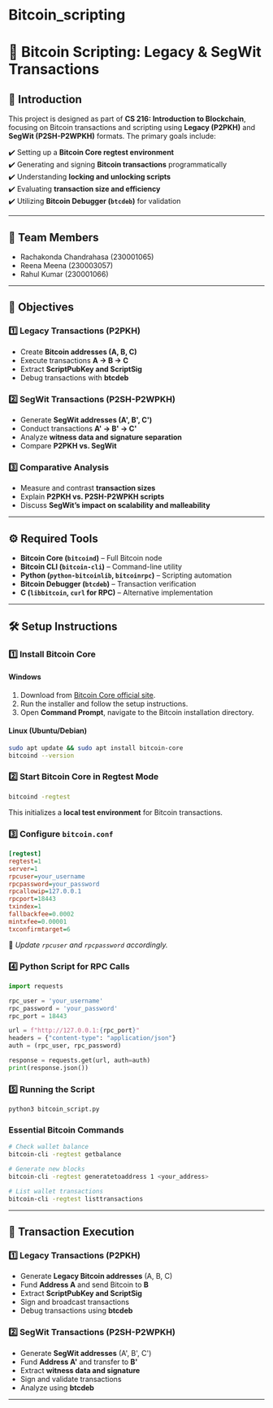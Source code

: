 # Bitcoin_scripting
# 🚀 Bitcoin Scripting: Legacy & SegWit Transactions

## 📌 Introduction
This project is designed as part of **CS 216: Introduction to Blockchain**, focusing on Bitcoin transactions and scripting using **Legacy (P2PKH)** and **SegWit (P2SH-P2WPKH)** formats. The primary goals include:

✔️ Setting up a **Bitcoin Core regtest environment**  
✔️ Generating and signing **Bitcoin transactions** programmatically  
✔️ Understanding **locking and unlocking scripts**  
✔️ Evaluating **transaction size and efficiency**  
✔️ Utilizing **Bitcoin Debugger (`btcdeb`)** for validation  

---

## 👥 Team Members
- Rachakonda Chandrahasa (230001065)  
- Reena Meena (230003057)  
- Rahul Kumar (230001066)    

---

## 🎯 Objectives
### **1️⃣ Legacy Transactions (P2PKH)**
- Create **Bitcoin addresses (A, B, C)**  
- Execute transactions **A → B → C**  
- Extract **ScriptPubKey and ScriptSig**  
- Debug transactions with **btcdeb**  

### **2️⃣ SegWit Transactions (P2SH-P2WPKH)**
- Generate **SegWit addresses (A', B', C')**  
- Conduct transactions **A' → B' → C'**  
- Analyze **witness data and signature separation**  
- Compare **P2PKH vs. SegWit**  

### **3️⃣ Comparative Analysis**
- Measure and contrast **transaction sizes**  
- Explain **P2PKH vs. P2SH-P2WPKH scripts**  
- Discuss **SegWit’s impact on scalability and malleability**  

---

## ⚙️ Required Tools
- **Bitcoin Core (`bitcoind`)** – Full Bitcoin node  
- **Bitcoin CLI (`bitcoin-cli`)** – Command-line utility  
- **Python (`python-bitcoinlib`, `bitcoinrpc`)** – Scripting automation  
- **Bitcoin Debugger (`btcdeb`)** – Transaction verification  
- **C (`libbitcoin`, `curl` for RPC)** – Alternative implementation  

---

## 🛠️ Setup Instructions
### **1️⃣ Install Bitcoin Core**
#### **Windows**
1. Download from [Bitcoin Core official site](https://bitcoincore.org/en/download/).
2. Run the installer and follow the setup instructions.
3. Open **Command Prompt**, navigate to the Bitcoin installation directory.

#### **Linux (Ubuntu/Debian)**
```bash
sudo apt update && sudo apt install bitcoin-core
bitcoind --version
```

### **2️⃣ Start Bitcoin Core in Regtest Mode**
```bash
bitcoind -regtest
```
This initializes a **local test environment** for Bitcoin transactions.

### **3️⃣ Configure `bitcoin.conf`**
```ini
[regtest]
regtest=1
server=1
rpcuser=your_username
rpcpassword=your_password
rpcallowip=127.0.0.1
rpcport=18443
txindex=1
fallbackfee=0.0002
mintxfee=0.00001
txconfirmtarget=6
```
🔹 *Update `rpcuser` and `rpcpassword` accordingly.*

### **4️⃣ Python Script for RPC Calls**
```python
import requests

rpc_user = 'your_username'
rpc_password = 'your_password'
rpc_port = 18443

url = f"http://127.0.0.1:{rpc_port}"
headers = {"content-type": "application/json"}
auth = (rpc_user, rpc_password)

response = requests.get(url, auth=auth)
print(response.json())
```

### **5️⃣ Running the Script**
```bash
python3 bitcoin_script.py
```

### **Essential Bitcoin Commands**
```bash
# Check wallet balance
bitcoin-cli -regtest getbalance

# Generate new blocks
bitcoin-cli -regtest generatetoaddress 1 <your_address>

# List wallet transactions
bitcoin-cli -regtest listtransactions
```

---

## 🔄 Transaction Execution
### **1️⃣ Legacy Transactions (P2PKH)**
- Generate **Legacy Bitcoin addresses** (A, B, C)
- Fund **Address A** and send Bitcoin to **B**
- Extract **ScriptPubKey and ScriptSig**
- Sign and broadcast transactions
- Debug transactions using **btcdeb**

### **2️⃣ SegWit Transactions (P2SH-P2WPKH)**
- Generate **SegWit addresses** (A', B', C')
- Fund **Address A'** and transfer to **B'**
- Extract **witness data and signature**
- Sign and validate transactions
- Analyze using **btcdeb**

---

